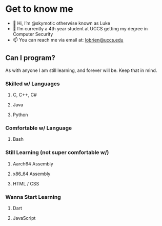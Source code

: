 # Get to know me

- 👋 Hi, I’m @skymotic otherwise known as Luke  
- 🌱 I’m currently a 4th year student at UCCS getting my degree in Computer Security  
- 📫 You can reach me via email at: lobrien@uccs.edu  

## Can I program?

As with anyone I am still learning, and forever will be. Keep that in mind.

### Skilled w/ Languages

1. C, C++, C#

2. Java

3. Python

### Comfortable w/ Language

1. Bash 

### Still Learning (not super comfortable w/)

1. Aarch64 Assembly

2. x86_64 Assembly

3. HTML / CSS

### Wanna Start Learning

1. Dart

2. JavaScript
